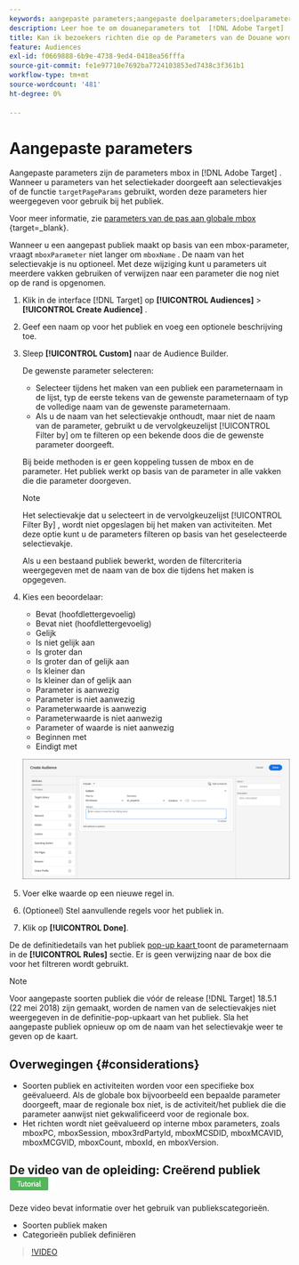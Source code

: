 ```yaml
---
keywords: aangepaste parameters;aangepaste doelparameters;doelparameters;doelparameters;doelframes;doelframes opgeven, parameters
description: Leer hoe te om douaneparameters tot  [!DNL Adobe Target]  voor gebruik in publiek over te gaan.
title: Kan ik bezoekers richten die op de Parameters van de Douane worden gebaseerd?
feature: Audiences
exl-id: f0669888-6b9e-4738-9ed4-0418ea56fffa
source-git-commit: fe1e97710e7692ba7724103853ed7438c3f361b1
workflow-type: tm+mt
source-wordcount: '481'
ht-degree: 0%

---
```


# Aangepaste parameters

Aangepaste parameters zijn de parameters mbox in [!DNL Adobe Target] . Wanneer u parameters van het selectiekader doorgeeft aan selectievakjes of de functie `targetPageParams` gebruikt, worden deze parameters hier weergegeven voor gebruik bij het publiek.

Voor meer informatie, zie [ parameters van de pas aan globale mbox ](https://experienceleague.adobe.com/docs/target-dev/developer/client-side/global-mbox/pass-parameters-to-global-mbox.html?lang=nl-NL){target=_blank}.

Wanneer u een aangepast publiek maakt op basis van een mbox-parameter, vraagt `mboxParameter` niet langer om `mboxName` . De naam van het selectievakje is nu optioneel. Met deze wijziging kunt u parameters uit meerdere vakken gebruiken of verwijzen naar een parameter die nog niet op de rand is opgenomen.

1. Klik in de interface [!DNL Target] op **[!UICONTROL Audiences]** > **[!UICONTROL Create Audience]** .
1. Geef een naam op voor het publiek en voeg een optionele beschrijving toe.
1. Sleep **[!UICONTROL Custom]** naar de Audience Builder.

   De gewenste parameter selecteren:

   * Selecteer tijdens het maken van een publiek een parameternaam in de lijst, typ de eerste tekens van de gewenste parameternaam of typ de volledige naam van de gewenste parameternaam.
   * Als u de naam van het selectievakje onthoudt, maar niet de naam van de parameter, gebruikt u de vervolgkeuzelijst [!UICONTROL Filter by] om te filteren op een bekende doos die de gewenste parameter doorgeeft.

   Bij beide methoden is er geen koppeling tussen de mbox en de parameter. Het publiek werkt op basis van de parameter in alle vakken die die parameter doorgeven.

   >[!NOTE]
   >
   >Het selectievakje dat u selecteert in de vervolgkeuzelijst [!UICONTROL Filter By] , wordt niet opgeslagen bij het maken van activiteiten. Met deze optie kunt u de parameters filteren op basis van het geselecteerde selectievakje.

   Als u een bestaand publiek bewerkt, worden de filtercriteria weergegeven met de naam van de box die tijdens het maken is opgegeven.

1. Kies een beoordelaar:

   * Bevat (hoofdlettergevoelig)
   * Bevat niet (hoofdlettergevoelig)
   * Gelijk
   * Is niet gelijk aan
   * Is groter dan
   * Is groter dan of gelijk aan
   * Is kleiner dan
   * Is kleiner dan of gelijk aan
   * Parameter is aanwezig
   * Parameter is niet aanwezig
   * Parameterwaarde is aanwezig
   * Parameterwaarde is niet aanwezig
   * Parameter of waarde is niet aanwezig
   * Beginnen met
   * Eindigt met

   ![ de parameterpubliek van de Douane ](assets/custom.png)

1. Voer elke waarde op een nieuwe regel in.
1. (Optioneel) Stel aanvullende regels voor het publiek in.
1. Klik op **[!UICONTROL Done]**.

De de definitiedetails van het publiek [ pop-up kaart ](/help/main/c-target/c-audiences/audiences.md#section_11B9C4A777E14D36BA1E925021945780) toont de parameternaam in de **[!UICONTROL Rules]** sectie. Er is geen verwijzing naar de box die voor het filtreren wordt gebruikt.

>[!NOTE]
>
>Voor aangepaste soorten publiek die vóór de release [!DNL Target] 18.5.1 (22 mei 2018) zijn gemaakt, worden de namen van de selectievakjes niet weergegeven in de definitie-pop-upkaart van het publiek. Sla het aangepaste publiek opnieuw op om de naam van het selectievakje weer te geven op de kaart.

## Overwegingen {#considerations}

* Soorten publiek en activiteiten worden voor een specifieke box geëvalueerd. Als de globale box bijvoorbeeld een bepaalde parameter doorgeeft, maar de regionale box niet, is de activiteit/het publiek die die parameter aanwijst niet gekwalificeerd voor de regionale box.
* Het richten wordt niet geëvalueerd op interne mbox parameters, zoals mboxPC, mboxSession, mbox3rdPartyId, mboxMCSDID, mboxMCAVID, mboxMCGVID, mboxCount, mboxId, en mboxVersion.

## De video van de opleiding: Creërend publiek ![ badge van het Leerprogramma ](/help/main/assets/tutorial.png)

Deze video bevat informatie over het gebruik van publiekscategorieën.

* Soorten publiek maken
* Categorieën publiek definiëren

>[!VIDEO](https://video.tv.adobe.com/v/17392)
